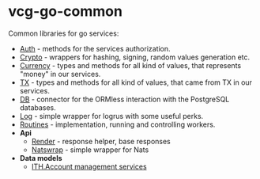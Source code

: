 # vcg-go-common

Common libraries for go services:

- [Auth](./auth/README.md) - methods for the services authorization.
- [Crypto](./crypto/README.md) - wrappers for hashing, signing, random values generation etc.
- [Currency](types/currency/README.md) - types and methods for all kind of values, that represents "money" in our services.
- [TX](types/txst/README.md) - types and methods for all kind of values, that came from TX in our services.
- [DB](./db/README.md) - connector for the ORMless interaction with the PostgreSQL databases. 
- [Log](./log/README.md) - simple wrapper for logrus with some useful perks.
- [Routines](./routines/README.md) - implementation, running and controlling workers.
- **Api**
    - [Render](./api/render/README.md) - response helper, base responses
    - [Natswrap](./natswrap/README.md) - simple wrapper for Nats
- **Data models**
    - [ITH.Account management services](./ith/ams/README.md)